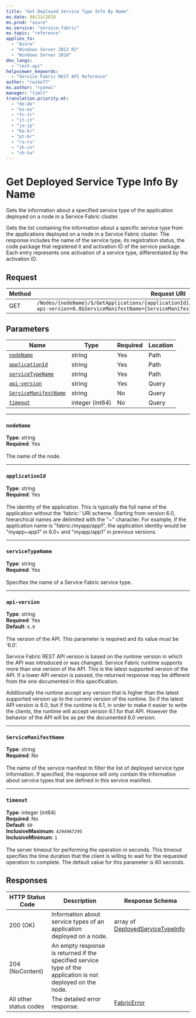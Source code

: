 ```yaml
---
title: "Get Deployed Service Type Info By Name"
ms.date: 04/23/2018
ms.prod: "azure"
ms.service: "service-fabric"
ms.topic: "reference"
applies_to: 
  - "Azure"
  - "Windows Server 2012 R2"
  - "Windows Server 2016"
dev_langs: 
  - "rest-api"
helpviewer_keywords: 
  - "Service Fabric REST API Reference"
author: "rwike77"
ms.author: "ryanwi"
manager: "timlt"
translation.priority.mt: 
  - "de-de"
  - "es-es"
  - "fr-fr"
  - "it-it"
  - "ja-jp"
  - "ko-kr"
  - "pt-br"
  - "ru-ru"
  - "zh-cn"
  - "zh-tw"
---
```

# Get Deployed Service Type Info By Name
Gets the information about a specified service type of the application deployed on a node in a Service Fabric cluster.

Gets the list containing the information about a specific service type from the applications deployed on a node in a Service Fabric cluster. The response includes the name of the service type, its registration status, the code package that registered it and activation ID of the service package. Each entry represents one activation of a service type, differentiated by the activation ID.

## Request
| Method | Request URI |
| ------ | ----------- |
| GET | `/Nodes/{nodeName}/$/GetApplications/{applicationId}/$/GetServiceTypes/{serviceTypeName}?api-version=6.0&ServiceManifestName={ServiceManifestName}&timeout={timeout}` |


## Parameters
| Name | Type | Required | Location |
| --- | --- | --- | --- |
| [`nodeName`](#nodename) | string | Yes | Path |
| [`applicationId`](#applicationid) | string | Yes | Path |
| [`serviceTypeName`](#servicetypename) | string | Yes | Path |
| [`api-version`](#api-version) | string | Yes | Query |
| [`ServiceManifestName`](#servicemanifestname) | string | No | Query |
| [`timeout`](#timeout) | integer (int64) | No | Query |

____
### `nodeName`
__Type__: string <br/>
__Required__: Yes<br/>
<br/>
The name of the node.

____
### `applicationId`
__Type__: string <br/>
__Required__: Yes<br/>
<br/>
The identity of the application. This is typically the full name of the application without the 'fabric:' URI scheme.
Starting from version 6.0, hierarchical names are delimited with the "~" character.
For example, if the application name is "fabric:/myapp/app1", the application identity would be "myapp~app1" in 6.0+ and "myapp/app1" in previous versions.


____
### `serviceTypeName`
__Type__: string <br/>
__Required__: Yes<br/>
<br/>
Specifies the name of a Service Fabric service type.

____
### `api-version`
__Type__: string <br/>
__Required__: Yes<br/>
__Default__: `6.0` <br/>
<br/>
The version of the API. This parameter is required and its value must be '6.0'.

Service Fabric REST API version is based on the runtime version in which the API was introduced or was changed. Service Fabric runtime supports more than one version of the API. This is the latest supported version of the API. If a lower API version is passed, the returned response may be different from the one documented in this specification.

Additionally the runtime accept any version that is higher than the latest supported version up to the current version of the runtime. So if the latest API version is 6.0, but if the runtime is 6.1, in order to make it easier to write the clients, the runtime will accept version 6.1 for that API. However the behavior of the API will be as per the documented 6.0 version.


____
### `ServiceManifestName`
__Type__: string <br/>
__Required__: No<br/>
<br/>
The name of the service manifest to filter the list of deployed service type information. If specified, the response will only contain the information about service types that are defined in this service manifest.

____
### `timeout`
__Type__: integer (int64) <br/>
__Required__: No<br/>
__Default__: `60` <br/>
__InclusiveMaximum__: `4294967295` <br/>
__InclusiveMinimum__: `1` <br/>
<br/>
The server timeout for performing the operation in seconds. This timeout specifies the time duration that the client is willing to wait for the requested operation to complete. The default value for this parameter is 60 seconds.

## Responses

| HTTP Status Code | Description | Response Schema |
| --- | --- | --- |
| 200 (OK) | Information about service types of an application deployed on a node.<br/> | array of [DeployedServiceTypeInfo](sfclient-v62-model-deployedservicetypeinfo.md) |
| 204 (NoContent) | An empty response is returned if the specified service type of the application is not deployed on the node.<br/> |  |
| All other status codes | The detailed error response.<br/> | [FabricError](sfclient-v62-model-fabricerror.md) |
